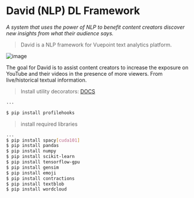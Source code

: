 # David (NLP) DL Framework

*A system that uses the power of NLP to benefit content creators discover new insights from what their audience says.*

> David is a NLP framework for Vuepoint text analytics platform.

![image](https://fromdirectorstevenspielberg.com/wp-content/uploads/2017/07/15.jpg?raw=true)

The goal for David is to assist content creators to increase the exposure on YouTube and their videos in the presence of more viewers. From live/historical textual information.

> Install utility decorators: [DOCS](https://pypi.org/project/profilehooks/)

```bash
...

$ pip install profilehooks
```

> install required libraries

```bash
...
$ pip install spacy[cuda101]
$ pip install pandas
$ pip install numpy
$ pip install scikit-learn
$ pip install tensorflow-gpu
$ pip install gensim
$ pip install emoji
$ pip install contractions
$ pip install textblob
$ pip install wordcloud
```
